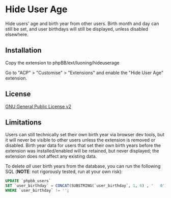 # Hide User Age

Hide users' age and birth year from other users. Birth month and day can still be set, and user birthdays will still be displayed, unless disabled elsewhere.

## Installation

Copy the extension to phpBB/ext/luoning/hideuserage

Go to "ACP" > "Customise" > "Extensions" and enable the "Hide User Age" extension.

## License

[GNU General Public License v2](license.txt)

## Limitations

Users can still technically set their own birth year via browser dev tools, but it will never be visible to other users unless the extension is removed or disabled. Birth year data for users that set their own birth years before the extension was installed/enabled will be retained, but never displayed; the extension does not affect any existing data.

To delete _all_ user birth years from the database, you can run the following SQL (**NOTE**: not rigorously tested, run at your own risk):

```sql
UPDATE `phpbb_users`
SET `user_birthday` = CONCAT(SUBSTRING(`user_birthday`, 1, 6) , '   0')
WHERE `user_birthday` != '';
```
